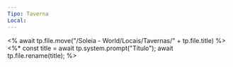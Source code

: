 ```yaml
---
Tipo: Taverna
Local:
---
```

<% await tp.file.move("/Soleia - World/Locais/Tavernas/" + tp.file.title) %>
<%*
const title = await tp.system.prompt("Título");
await tp.file.rename(title);
%>
